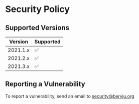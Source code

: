 # Security Policy

## Supported Versions

| Version    | Supported          |
| ---------- | ------------------ |
| 2021.1.x   | :white_check_mark: |
| 2021.2.x   | :white_check_mark: |
| 2021.3.x   | :white_check_mark: |

## Reporting a Vulnerability

To report a vulnerability, send an email to [security@beryju.org](mailto:security@beryju.org)
